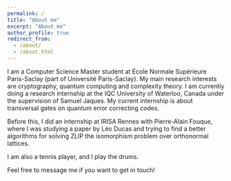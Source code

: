 ```yaml
---
permalink: /
title: "About me"
excerpt: "About me"
author_profile: true
redirect_from: 
  - /about/
  - /about.html
---
```


I am a Computer Science Master student at École Normale Supérieure Paris-Saclay (part of Université Paris-Saclay). My main research interests are cryptography, quantum computing and complexity theory. I am currently doing a research internship at the IQC University of Waterloo, Canada under the supervision of Samuel Jaques. My current internship is about transversal gates on quantum error correcting codes.

Before this, I did an internship at IRISA Rennes with Pierre-Alain Fouque, where I was studying a paper by Léo Ducas and trying to find a better algorithms for solving ZLIP the isomorphism problem over orthonormal lattices.

I am also a tennis player, and I play the drums. 

Feel free to message me if you want to get in touch!
